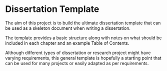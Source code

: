 # Dissertation Template
The aim of this project is to build the ultimate dissertation template that can be used as a skeleton document when writing a dissertation.

The template provides a basic structure along with notes on what should be included in each chapter and an example Table of Contents.

Although different types of dissertation or research project might have varying requirements, this general template is hopefully a starting point that can be used for many projects or easily adapted as per requirements.
